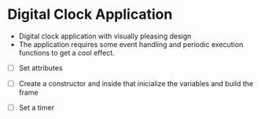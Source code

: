 # Digital Clock Application

- Digital clock application with visually pleasing design
- The application requires some event handling and periodic execution functions to get a cool effect.

- [ ] Set attributes
- [ ] Create a constructor and inside that inicialize the variables and build the frame
- [ ] Set a timer



